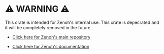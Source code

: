 # ⚠️ WARNING ⚠️

This crate is intended for Zenoh's internal use.
This crate is depecrated and it will be completely removed in the future.

- [Click here for Zenoh's main repository](https://github.com/eclipse-zenoh/zenoh)

- [Click here for Zenoh's documentation](https://zenoh.io)

